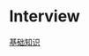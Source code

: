 # Interview
[基础知识](https://github.com/Wanlima/Interview/blob/master/%E5%9F%BA%E7%A1%80%E7%9F%A5%E8%AF%86.md)

